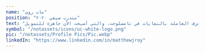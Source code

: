 ```yaml
---
name: "مات روي"
position: "متدرب صيفي ٢٠٢٠"
text: "كان مات متطوع سلام في المغرب من عام ٢٠١٦ إلى عام ٢٠١٨. خلال فترة تدريبه، عمل مع بلايك ستاينر على إنشاء 'ورشة عمل صحية' مستهدفة نحو شباب المغرب. كما ساعد في كتابة مقترح المشروع لأفران الخزف العاملة بالنفايات في تامصلوحت، والتي أصبحت الآن جاهزة للتمويل."
symbol: "/notassets/icons/uc-white-logo.png"
pic: "/notassets/Profile Pics/Pic.webp"
linkedIn: "https://www.linkedin.com/in/matthewjroy"
---
```


